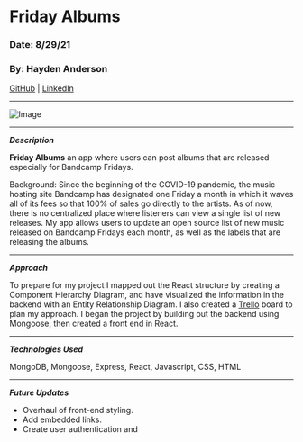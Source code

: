 # Friday Albums

### Date: 8/29/21

### By: Hayden Anderson

[GitHub](https://github.com/hayden707) | [LinkedIn](https://www.linkedin.com/in/hayden-anderson-909/)

---

![Image](https://i.imgur.com/B9KRYcd.png)

---

**_Description_**

**Friday Albums** an app where users can post albums that are released especially for Bandcamp Fridays.

Background: Since the beginning of the COVID-19 pandemic, the music hosting site Bandcamp has designated one Friday a month in which it waves all of its fees so that 100% of sales go directly to the artists. As of now, there is no centralized place where listeners can view a single list of new releases. My app allows users to update an open source list of new music released on Bandcamp Fridays each month, as well as the labels that are releasing the albums.

---

**_Approach_**

To prepare for my project I mapped out the React structure by creating a Component Hierarchy Diagram, and have visualized the information in the backend with an Entity Relationship Diagram. I also created a [Trello](https://trello.com/b/K74eYUEB/100-albums) board to plan my approach. I began the project by building out the backend using Mongoose, then created a front end in React.

---

**_Technologies Used_**

MongoDB, Mongoose, Express, React, Javascript, CSS, HTML

---

**_Future Updates_**

- Overhaul of front-end styling.
- Add embedded links.
- Create user authentication and
